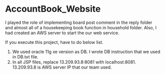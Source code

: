 # AccountBook_Website

I played the role of implementing board post comment in the reply folder and almost all of a housekeeping book function in household folder.
Also, I had created an AWS server to start the our web service.

If you execute this project, have to do below list.

1. We used oracle 11g xe version as DB. I wrote DB instruction that we used in DB.txt file.
2. In all JSP files, replace 13.209.93.8:8081 with localhost:8081.
   13.209.93.8 is AWS server IP that our team used.
